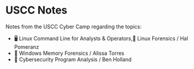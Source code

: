 # USCC Notes
Notes from the USCC Cyber Camp regarding the topics:
* 🖥 Linux Command Line for Analysts & Operators,🐧 Linux Forensics / Hal Pomeranz
* 🧠 Windows Memory Forensics / Alissa Torres
* 💾 Cybersecurity Program Analysis / Ben Holland
